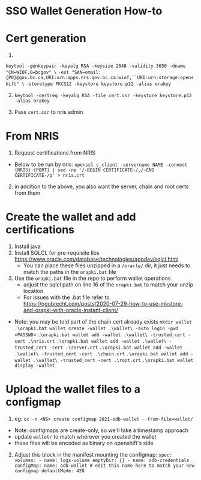# SSO Wallet Generation How-to

# Cert generation
1.
`keytool -genkeypair -keyalg RSA -keysize 2048 -validity 3650 -dname "CN=WIOF,O=bcgov" \`
`-ext "SAN=email:{PO}@gov.bc.ca,URI:urn:apps.nrs.gov.bc.ca:wiof,``URI:urn:storage:openshift" \`
`-storetype PKCS12 -keystore keystore.p12 -alias orakey`

2. `keytool -certreq -keyalg RSA -file cert.csr -keystore keystore.p12 -alias orakey`

3. Pass `cert.csr` to nris admin

# From NRIS
1. Request certifications from NRIS
- Below to be run by nris:
`openssl s_client -servername NAME -connect {NRIS}:{PORT} | sed -ne '/-BEGIN CERTIFICATE-/,/-END CERTIFICATE-/p' > nris.crt`

2. in addition to the above, you also want the server, chain and root certs from them

# Create the wallet and add certifications
1. Install java
1. Install SQLCL for pre-requisite libs https://www.oracle.com/database/technologies/appdev/sqlcl.html
    - You can place these files unzipped in a `/oracle/` dir, it just needs to match the paths in the `orapki.bat` file
2. Use the `orapki.bat` file in the repo to perform wallet operations
    - adjust the sqlcl path on line 16 of the `orapki.bat` to match your unzip location
    - For issues with the .bat file refer to https://ogobrecht.com/posts/2020-07-29-how-to-use-mkstore-and-orapki-with-oracle-instant-client/

- Note: you may be told part of the chain cert already exists
`mkdir wallet`
`.\orapki.bat wallet create -wallet .\wallet\ -auto_login -pwd <PASSWD>`
`.\orapki.bat wallet add -wallet .\wallet\ -trusted_cert -cert .\nris.crt`
`.\orapki.bat wallet add -wallet .\wallet\ -trusted_cert -cert .\server.crt`
`.\orapki.bat wallet add -wallet .\wallet\ -trusted_cert -cert .\chain.crt`
`.\orapki.bat wallet add -wallet .\wallet\ -trusted_cert -cert .\root.crt`
`.\orapki.bat wallet display -wallet`

# Upload the wallet files to a configmap
1. eg: `oc -n <NS> create configmap 2021-odb-wallet --from-file=wallet/`
- Note: configmaps are create-only, so we'll take a timestamp approach
- update `wallet/` to match wherever you created the wallet
- these files will be encoded as binary on openshift's side

2. Adjust this block in the manifest mounting the configmap:
`
        spec:
          volumes:
            - name: logs-volume
              emptyDir: {}
            - name: odb-credentials
              configMap:
                name: odb-wallet # edit this name here to match your new configmap
                defaultMode: 420
`
